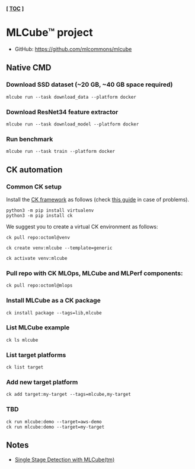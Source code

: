 **[ [TOC](../README.md) ]**

# MLCube&trade; project

* GitHub: https://github.com/mlcommons/mlcube

## Native CMD 

  
### Download SSD dataset (~20 GB, ~40 GB space required)
```
mlcube run --task download_data --platform docker
```

### Download ResNet34 feature extractor
```
mlcube run --task download_model --platform docker
```

### Run benchmark
```
mlcube run --task train --platform docker
```


## CK automation

### Common CK setup

Install the [CK framework](https://github.com/mlcommons/ck) as follows (check [this guide](https://github.com/mlcommons/ck#installation) in case of problems).

```
python3 -m pip install virtualenv
python3 -m pip install ck
```

We suggest you to create a virtual CK environment as follows:

```
ck pull repo:octoml@venv

ck create venv:mlcube --template=generic

ck activate venv:mlcube
```

### Pull repo with CK MLOps, MLCube and MLPerf components:
```
ck pull repo:octoml@mlops
```

### Install MLCube as a CK package
```
ck install package --tags=lib,mlcube
```

### List MLCube example

```
ck ls mlcube
```

### List target platforms
```
ck list target
```

### Add new target platform

```
ck add target:my-target --tags=mlcube,my-target
```

### TBD

```
ck run mlcube:demo --target=aws-demo
ck run mlcube:demo --target=my-target
```






## Notes 
* [Single Stage Detection with MLCube(tm)](https://github.com/mlcommons/training/pull/465)
